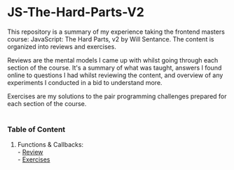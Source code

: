 # JS-The-Hard-Parts-V2
This repository is a summary of my experience taking the frontend masters course: JavaScript: The Hard Parts, v2 by Will Sentance. The content is organized into reviews and exercises.

Reviews are the mental models I came up with whilst going through each section of the course. It's a summary of what was taught, answers I found online to questions I had whilst reviewing the content, and overview of any experiments I conducted in a bid to understand more.

Exercises are my solutions to the pair programming challenges prepared for each section of the course.      
&nbsp;

### Table of Content
  1. Functions & Callbacks:      
    - [Review]("/callbacks/summary.md")    
    - [Exercises]("/callbacks/index.js")
